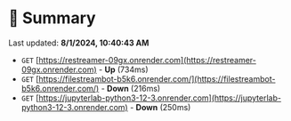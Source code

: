 # 📖 Summary
Last updated: **8/1/2024, 10:40:43 AM**

- `GET` [https://restreamer-09gx.onrender.com](https://restreamer-09gx.onrender.com) - **Up** (734ms)
- `GET` [https://filestreambot-b5k6.onrender.com/](https://filestreambot-b5k6.onrender.com/) - **Down** (216ms)
- `GET` [https://jupyterlab-python3-12-3.onrender.com](https://jupyterlab-python3-12-3.onrender.com) - **Down** (250ms)
